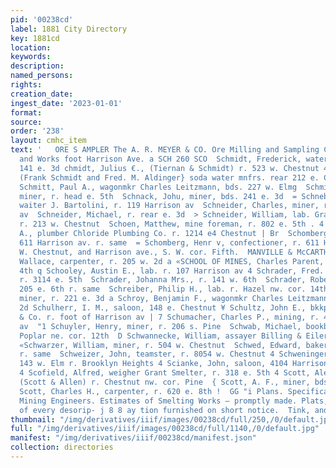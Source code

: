 ```yaml
---
pid: '00238cd'
label: 1881 City Directory
key: 1881cd
location: 
keywords: 
description: 
named_persons: 
rights: 
creation_date: 
ingest_date: '2023-01-01'
format: 
source: 
order: '238'
layout: cmhc_item
text: '   ORE S AMPLER The A. R. MEYER & CO. Ore Milling and Sampling Com 7 y Office
  and Works foot Harrison Ave. a SCH 260 SCO  Schmidt, Frederick, water hauler, bds.
  141 e. 3d chmidt, Julius €., (Tiernan & Schmidt) r. 523 w. Chestnut 4 chmidt & Aldinger,
  (Frank Schmidt and Fred. M. Aldinger} soda water mnfrs. rear 212 e. Chestnut 3     :S  8  .
  Schmitt, Paul A., wagonmkr Charles Leitzmann, bds. 227 w. Elmg  Schmitz, Henry,
  miner, r. head e. 5th  Schnack, Johu, miner, bds. 241 e. 3d  = Schneblen, Adolph,
  waiter J. Bartolini, r. 119 Harrison av  Schneider, Charles, miner, r. 707 Llarrison
  av  Schneider, Michael, r. rear e. 3d  > Schneider, William, lab. Grant Smelter,
  r. 213 w. Chestnut  Schoen, Matthew, mine foreman, r. 802 e. 5th . 4  Scholes, Lewis
  A., plumber Chloride Plumbing Co. r. 1214 e4 Chestnut | Br  Schomberg, A. C., confectioner,
  611 Harrison av. r. same  = Schomberg, Henr v, confectioner, r. 611 Harrison av  142
  W. Chestnut, and Harrison ave., S. W. cor. Fifth.  MANVILLE & McCARTHY;,  Schonmaker,
  Wallace, carpenter, r. 205 w. 2d a «SCHOOL OF MINES, Charles Parent, prin. 110 e.
  4th q Schooley, Austin E., lab. r. 107 Harrison av 4 Schrader, Fred. H., journalist,
  r. 3114 e. 5th  Schrader, Johanna Mrs., r. 141 w. 6th  Schrader, Robert, meat market,
  205 e. 6th r. same  Schreiber, Philip H., lab. r. Hazel nw. cor. 14th  Schrof, Christ,
  miner, r. 221 e. 3d a Schroy, Benjamin F., wagonmkr Charles Leitzmann, r. 615 w.
  2d Schulherr, I. M., saloon, 148 e. Chestnut ¥ Schultz, John E., bkkpr. A. R. Meyer
  & Co. r. foot of Harrison av | 7 Schumacher, Charles P., mining, r. 416 Harrison
  av  "1 Schuyler, Henry, miner, r. 206 s. Pine  Schwab, Michael, bookbinder, bds.
  Poplar ne. cor. 12th  D Schwannecke, William, assayer Billing & Eilers, r. at works
  «Schwarzer, William, miner, r. 504 w. Chestnut  Schwed, Edward, baker, 304. e. 3d
  r. same  Schweizer, John, teamster, r. 8054 w. Chestnut 4 Schweninger, Joseph, wagonmkr,
  143 w. Elm r. Brooklyn Heights 4 Scianke, John, saloon, 4104 Harrison av. r. same
  4 Scofield, Alfred, weigher Grant Smelter, r. 318 e. 5th 4 Scott, Alexander E.,
  (Scott & Allen) r. Chestnut nw. cor. Pine  { Scott, A. F., miner, bds. 139 e. 3d
  Scott, Charles H., carpenter, r. 620 e. 8th !  GG "i Plans. Specifications and _
  Mining Engineers. Estimates of Smelting Works — promptly made. Plats, Maps, Draughting
  of every desorip- j 8 8 ay tion furnished on short notice.  Tink, and NAILS,  IRON,  HARDWARE '
thumbnail: "/img/derivatives/iiif/images/00238cd/full/250,/0/default.jpg"
full: "/img/derivatives/iiif/images/00238cd/full/1140,/0/default.jpg"
manifest: "/img/derivatives/iiif/00238cd/manifest.json"
collection: directories
---
```

